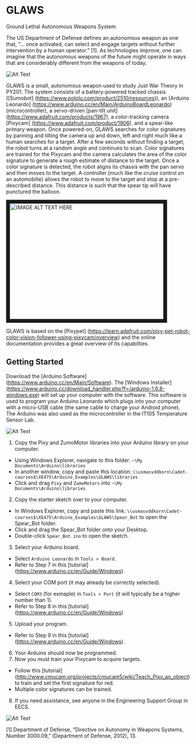 # GLAWS
Ground Lethal Autonomous Weapons System

The US Department of Defense defines an autonomous weapon as one that, “… once activated, can select and engage targets without further intervention by a human operator.” [1]. As technologies improve, one can imagine that the autonomous weapons of the future might operate in ways that are considerably different from the weapons of today.

![Alt Text](https://github.com/westpoint-robotics/GLAWS/blob/master/glaws_intro.jpg)

GLAWS is a small, autonomous weapon used to study Just War Theory in PY201.  The system consists of a battery-powered tracked chassis ([Sumobot] (https://www.pololu.com/product/2510/resources)), an [Arduino Leonardo] (https://www.arduino.cc/en/Main/ArduinoBoardLeonardo) (microcontroller), a servo-driven [pan-tilt unit] (https://www.adafruit.com/products/1967), a color-tracking camera [Pixycam] (https://www.adafruit.com/product/1906), and a spear-like primary weapon. Once powered-on, GLAWS searches for color signatures by panning and tilting the camera up and down, left and right much like a human searches for a target. After a few seconds without finding a target, the robot turns at a random angle and continues to scan. Color signatures are trained for the Pixycam and the camera calculates the area of the color signature to generate a rough estimate of distance to the target. Once a color signature is detected, the robot aligns its chassis with the pan servo and then moves to the target. A controller (much like the cruise control on an automobilie) allows the robot to move to the target and stop at a pre-described distance. This distance is such that the spear tip will have punctured the balloon.

<a href="http://www.youtube.com/watch?feature=player_embedded&v=roc7H93mOOQ" target="_blank">
<img src="http://img.youtube.com/vi/roc7H93mOOQ/0.jpg" alt="IMAGE ALT TEXT HERE" width="420" height="315" border="10" /></a>

GLAWS is based on the [Pixypet] (https://learn.adafruit.com/pixy-pet-robot-color-vision-follower-using-pixycam/overview) and the online documentation provides a great overview of its capabilties.

## Getting Started

Download the [Arduino Software] (https://www.arduino.cc/en/Main/Software).  The [Windows Installer] (https://www.arduino.cc/download_handler.php?f=/arduino-1.6.8-windows.exe) will set up your computer with the software. This software is used to program your Arduino Leonardo which plugs into your computer with a micro-USB cable (the same cable to charge your Android phone). The Arduino was also used as the microcontroller in the IT105 Temperature Sensor Lab.

![Alt Text](https://github.com/westpoint-robotics/GLAWS/blob/master/arduino.png)

1. Copy the Pixy and ZumoMotor libraries into your Arduino library on your computer.
 - Using Windows Explorer, navigate to this folder: `~\My Documents\Arduino\libraries`
 - In another window, copy and paste this location: `\\usmasvddkorn\Cadet-courses$\XE475\Arduino_Examples\GLAWS\libraries`
 - Click and drag `Pixy` and `ZumoMotors` into `~\My Documents\Arduino\libraries`
2. Copy the starter sketch over to your computer.
 - In Windows Explorer, copy and paste this link: `\\usmasvddkorn\Cadet-courses$\XE475\Arduino_Examples\GLAWS\Spear_Bot` to open the Spear_Bot folder.
 - Click and drag the Spear_Bot folder onto your Desktop.
 - Double-click `Spear_Bot.ino` to open the sketch.
3. Select your Arduino board.
 - Select `Arduino Leonardo` in `Tools > Board`. 
 - Refer to Step 7 in this [tutorial] (https://www.arduino.cc/en/Guide/Windows).
4. Select your COM port (it may already be correctly selected).
 - Select `COM3` (for exmaple) in `Tools > Port` (it will typically be a higher number than 1).
 - Refer to Step 8 in this [tutorial] (https://www.arduino.cc/en/Guide/Windows)
5. Upload your program.
 - Refer to Step 9 in this [tutorial] (https://www.arduino.cc/en/Guide/Windows).
6. Your Arduino should now be programmed.
7. Now you must train your Pixycam to acquire targets.
 - Follow this [tutorial] (http://www.cmucam.org/projects/cmucam5/wiki/Teach_Pixy_an_object) to train and set the first signature for red.
 - Multiple color signatures can be trained.
8. If you need assistance, see anyone in the Engineering Support Group in EECS.

![Alt Text](https://github.com/westpoint-robotics/GLAWS/blob/master/train.jpg)


[1] Department of Defense, “Directive on Autonomy in Weapons Systems, Number 3000.09,” (Department of Defense, 2012), 13.
